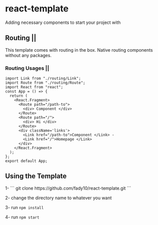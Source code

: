 # react-template
Adding necessary components to start your project with 

<h2> Routing || </h2>

This template comes with routing in the box. Native routing components without any packages. 

<h3>Routing Usages ||</h3> 

```
import Link from "./routing/Link";
import Route from "./routing/Route";
import React from "react";
const App = () => {
  return (
    <React.Fragment>
      <Route path="/path-to">
        <div> Component </div>
      </Route>
      <Route path="/">
        <div> Hi </div>
      </Route>
      <div className='links'>
        <Link href="/path-to">Component </Link> - 
        <Link href="/">Homepage </Link>
      </div>
    </React.Fragment>
  );
};
export default App;
```
<h2>Using the Template</h2> 
1-
```
git clone https://github.com/fady10/react-template.git
```

2- change the directory name to whatever you want 

3- run ```npm install```

4- run ```npm start```
